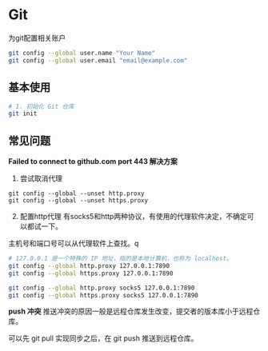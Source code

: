 # Git

为git配置相关账户

```bash
git config --global user.name "Your Name"
git config --global user.email "email@example.com"
```

## 基本使用

```bash
# 1. 初始化 Git 仓库
git init
```



## 常见问题

**Failed to connect to github.com port 443 解决方案**

1. 尝试取消代理

```shell
git config --global --unset http.proxy
git config --global --unset https.proxy
```

2. 配置http代理 
有socks5和http两种协议，有使用的代理软件决定，不确定可以都试一下。

主机号和端口号可以从代理软件上查找。q

```bash
# 127.0.0.1 是一个特殊的 IP 地址，指的是本地计算机，也称为 localhost。
git config --global http.proxy 127.0.0.1:7890
git config --global https.proxy 127.0.0.1:7890

git config --global http.proxy socks5 127.0.0.1:7890
git config --global https.proxy socks5 127.0.0.1:7890
```

**push 冲突**
推送冲突的原因一般是远程仓库发生改变，提交者的版本库小于远程仓库。

可以先 git pull 实现同步之后，在 git push 推送到远程仓库。
